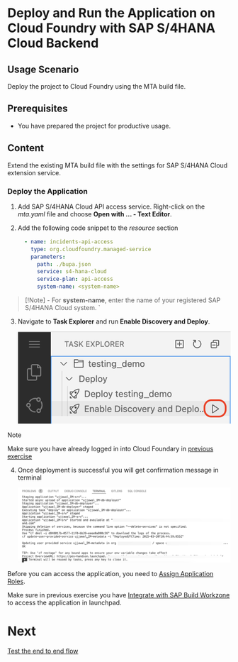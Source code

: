 # Deploy and Run the Application on Cloud Foundry with SAP S/4HANA Cloud Backend

## Usage Scenario

Deploy the project to Cloud Foundry using the MTA build file.

## Prerequisites

* You have prepared the project for productive usage.

## Content
Extend the existing MTA build file with the settings for SAP S/4HANA Cloud extension service.


### Deploy the Application

1. Add SAP S/4HANA Cloud API access service. Right-click on the *mta.yaml* file and choose **Open with ... - Text Editor**.
2. Add the following code snippet to the *resource* section

    ```yaml
      - name: incidents-api-access
        type: org.cloudfoundry.managed-service  
        parameters:
          path: ./bupa.json
          service: s4-hana-cloud
          service-plan: api-access
          system-name: <system-name>
    ```

> [!Note] - 
> For **system-name**, enter the name of your registered SAP S/4HANA Cloud system.
`

3. Navigate to **Task Explorer** and run **Enable Discovery and Deploy**.

    ![deploy-cf](../../images/deploy-cf/deploy_cf_enable.png)

> [!Note]
> Make sure you have already logged in into Cloud Foundary in [previous exercise](../deploy-cf.md#deploy-the-application-to-sap-btp-cloud-foundry-runtime)  

4. Once deployment is successful you will get confirmation message in terminal

   ![deploy-mtar-success](../../images/add-remote-service/deploy-to-cf/deploy_mtar_success.png)

Before you can access the application, you need to [Assign Application Roles](../deploy-cf.md#assign-the-user-roles).

Make sure in previous exercise you have [Integrate with SAP Build Workzone](https://developers.sap.com/tutorials/integrate-with-work-zone.html) to access the application in launchpad.

# Next

[Test the end to end flow](./test-the-app.md)